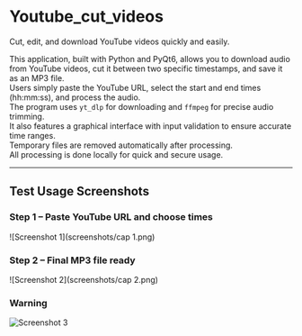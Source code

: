 # Youtube_cut_videos  
Cut, edit, and download YouTube videos quickly and easily.

This application, built with Python and PyQt6, allows you to download audio from YouTube videos, cut it between two specific timestamps, and save it as an MP3 file.  
Users simply paste the YouTube URL, select the start and end times (hh:mm:ss), and process the audio.  
The program uses `yt_dlp` for downloading and `ffmpeg` for precise audio trimming.  
It also features a graphical interface with input validation to ensure accurate time ranges.  
Temporary files are removed automatically after processing.  
All processing is done locally for quick and secure usage.  

---

## Test Usage Screenshots

### Step 1 – Paste YouTube URL and choose times  
![Screenshot 1](screenshots/cap 1.png)

### Step 2 – Final MP3 file ready
![Screenshot 2](screenshots/cap 2.png)

### Warning 
![Screenshot 3](screenshots/cap3.png)
